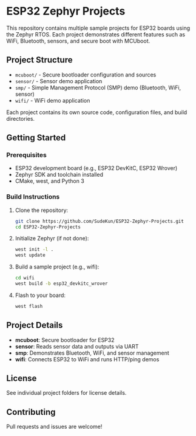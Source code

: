 # ESP32 Zephyr Projects

This repository contains multiple sample projects for ESP32 boards using the Zephyr RTOS. Each project demonstrates different features such as WiFi, Bluetooth, sensors, and secure boot with MCUboot.

## Project Structure

- `mcuboot/` - Secure bootloader configuration and sources
- `sensor/` - Sensor demo application
- `smp/` - Simple Management Protocol (SMP) demo (Bluetooth, WiFi, sensor)
- `wifi/` - WiFi demo application

Each project contains its own source code, configuration files, and build directories.

## Getting Started

### Prerequisites

- ESP32 development board (e.g., ESP32 DevKitC, ESP32 Wrover)
- Zephyr SDK and toolchain installed
- CMake, west, and Python 3

### Build Instructions

1. Clone the repository:
   ```bash
   git clone https://github.com/SudeKun/ESP32-Zephyr-Projects.git
   cd ESP32-Zephyr-Projects
   ```

2. Initialize Zephyr (if not done):
   ```bash
   west init -l .
   west update
   ```

3. Build a sample project (e.g., wifi):
   ```bash
   cd wifi
   west build -b esp32_devkitc_wrover
   ```

4. Flash to your board:
   ```bash
   west flash
   ```

## Project Details

- **mcuboot**: Secure bootloader for ESP32
- **sensor**: Reads sensor data and outputs via UART
- **smp**: Demonstrates Bluetooth, WiFi, and sensor management
- **wifi**: Connects ESP32 to WiFi and runs HTTP/ping demos

## License

See individual project folders for license details.

## Contributing

Pull requests and issues are welcome!
